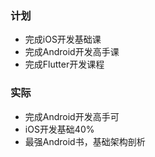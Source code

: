 ### 计划
* 完成iOS开发基础课
* 完成Android开发高手课
* 完成Flutter开发课程

### 实际

* 完成Android开发高手可
* iOS开发基础40%
* 最强Android书，基础架构剖析
